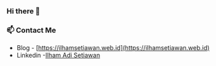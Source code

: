 ### Hi there 👋
### 📫 Contact Me
- Blog - [https://ilhamsetiawan.web.id](https://ilhamsetiawan.web.id)
- Linkedin -[Ilham Adi Setiawan](https://www.linkedin.com/in/ilhamset27)
